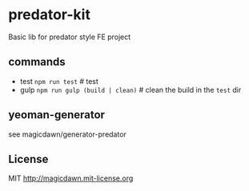# predator-kit
Basic lib for predator style FE project

## commands
- test `npm run test` # test
- gulp `npm run gulp (build | clean)` # clean the  build in the `test` dir

## yeoman-generator
see magicdawn/generator-predator

## License
MIT http://magicdawn.mit-license.org